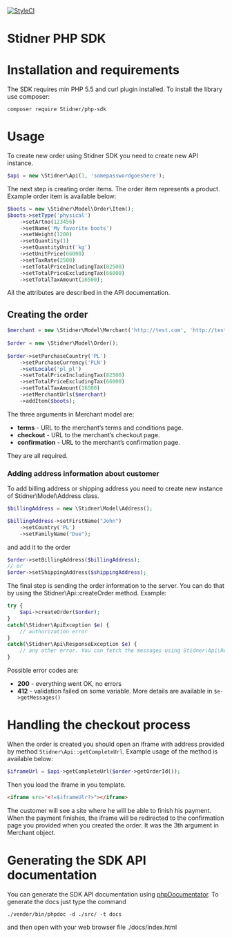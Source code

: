 [![StyleCI](https://styleci.io/repos/59211152/shield)](https://styleci.io/repos/59211152)

Stidner PHP SDK
===============

# Installation and requirements

The SDK requires min PHP 5.5 and curl plugin installed. To install the library use composer:

    composer require Stidner/php-sdk

# Usage

To create new order using Stidner SDK you need to create new API instance. 

```php
$api = new \Stidner\Api(1, 'somepasswordgoeshere');
```

The next step is creating order items. The order item represents a product. Example order item is available below:

```php
$boots = new \Stidner\Model\Order\Item();
$boots->setType('physical')
    ->setArtno(123456)
    ->setName('My favorite boots')
    ->setWeight(1200)
    ->setQuantity(1)
    ->setQuantityUnit('kg')
    ->setUnitPrice(66000)
    ->setTaxRate(2500)
    ->setTotalPriceIncludingTax(82500)
    ->setTotalPriceExcludingTax(66000)
    ->setTotalTaxAmount(16500);
```

All the attributes are described in the API documentation.

## Creating the order

```php
$merchant = new \Stidner\Model\Merchant('http://test.com', 'http://test.com', 'http://test.com');
    
$order = new \Stidner\Model\Order();
    
$order->setPurchaseCountry('PL')
    ->setPurchaseCurrency('PLN')
    ->setLocale('pl_pl')
    ->setTotalPriceIncludingTax(82500)
    ->setTotalPriceExcludingTax(66000)
    ->setTotalTaxAmount(16500)
    ->setMerchantUrls($merchant)
    ->addItem($boots);
```

The three arguments in Merchant model are:

* **terms** - URL to the merchant’s terms and conditions page.
* **checkout** - URL to the merchant’s checkout page.
* **confirmation** - URL to the merchant’s confirmation page.

They are all required.

### Adding address information about customer

To add billing address or shipping address you need to create new instance of Stidner\Model\Address class.

```php
$billingAddress = new \Stidner\Model\Address();

$billingAddress->setFirstName("John")
    ->setCountry('PL')
    ->setFamilyName("Due");
```

and add it to the order

```php
$order->setBillingAddress($billingAddress);
// or
$order->setShippingAddress($shippingAddress);
```

The final step is sending the order information to the server. You can do that by using the Stidner\Api::createOrder method. Example:

```php
try {
    $api->createOrder($order);
}
catch(\Stidner\ApiException $e) {
    // authorization error
}
catch(\Stidner\Api\ResponseException $e) {
    // any other error. You can fetch the messages using Stidner\Api\ResponseException::getMessages method
}
```

Possible error codes are:

 - **200** - everything went OK, no errors
 - **412** - validation failed on some variable. More details are available in `$e->getMessages()`

# Handling the checkout process

When the order is created you should open an iframe with address provided by method `Stidner\Api::getCompleteUrl`. Example usage of the method is available below:

```php
$iframeUrl = $api->getCompleteUrl($order->getOrderId());
```

Then you load the iframe in you template.

```html
<iframe src="<?=$iframeUlr?>"></iframe>
```

The customer will see a site where he will be able to finish his payment. When the payment finishes, the iframe will be redirected to the confirmation page you provided when you created the order.
It was the 3th argument in Merchant object.

# Generating the SDK API documentation

You can generate the SDK API documentation using [phpDocumentator](https://github.com/phpDocumentor/phpDocumentor2). To generate the docs just type the command

    ./vendor/bin/phpdoc -d ./src/ -t docs

and then open with your web browser file ./docs/index.html

